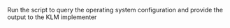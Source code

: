 Run the script to query the operating system configuration and provide the output to the KLM implementer

